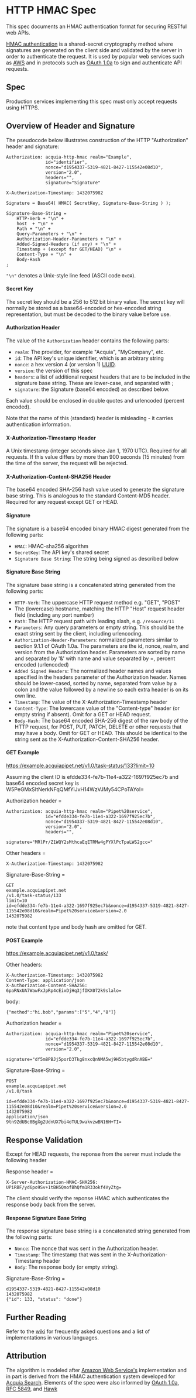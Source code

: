 # HTTP HMAC Spec

This spec documents an HMAC authentication format for securing RESTful web APIs.

[HMAC authentication](http://en.wikipedia.org/wiki/Hash-based_message_authentication_code)
is a shared-secret cryptography method where signatures are generated on the
client side and validated by the server in order to authenticate the request. It
is used by popular web services such as [AWS](http://docs.aws.amazon.com/AmazonS3/latest/dev/RESTAuthentication.html)
and in protocols such as [OAuth 1.0a](http://oauth.net/core/1.0a/) to sign and
authenticate API requests.

## Spec

Production services implementing this spec must only accept requests using HTTPS.

## Overview of Header and Signature

The pseudocode below illustrates construction of the HTTP "Authorization" header and signature:

```
Authorization: acquia-http-hmac realm="Example",
               id="identifier",
               nonce="d1954337-5319-4821-8427-115542e08d10",
               version="2.0",
               headers="",
               signature="Signature"

X-Authorization-Timestamp: 1432075982

Signature = Base64( HMAC( SecretKey, Signature-Base-String ) );

Signature-Base-String =
    HTTP-Verb + "\n" +
    host  + "\n" +
    Path + "\n" +
    Query-Parameters + "\n" +
    Authorization-Header-Parameters + "\n" +
    Added-Signed-Headers (if any) + "\n" +
    Timestamp + (except for GET/HEAD) "\n" +
    Content-Type + "\n" +
    Body-Hash
;
```

`"\n"` denotes a Unix-style line feed (ASCII code `0x0A`).

#### Secret Key

The secret key should be a 256 to 512 bit binary value. The secret key will normally be stored as a base64-encoded or hex-encoded string representation, but must be decoded to the binary value before use.

#### Authorization Header

The value of the `Authorization` header contains the following parts:

* `realm`: The provider, for example "Acquia", "MyCompany", etc.
* `id`: The API key's unique identifier, which is an arbitrary string
* `nonce`:  a hex version 4 (or version 1) [UUID](http://tools.ietf.org/rfc/rfc4122.txt).
* `version`: the version of this spec
* `headers`: a list of additional request headers that are to be included in the signature base string. These are lower-case, and separated with ;
* `signature`: the Signature (base64 encoded) as described below.

Each value should be enclosed in double quotes and urlencoded (percent encoded).

Note that the name of this (standard) header is misleading - it carries authentication information.

#### X-Authorization-Timestamp Header

A Unix timestamp (integer seconds since Jan 1, 1970 UTC). Required for all requests. If this value differs by more than 900 seconds (15 minutes) from the time of the server, the request will be rejected.

#### X-Authorization-Content-SHA256 Header

The base64 encoded SHA-256 hash value used to generate the signature base string. This is analogous to the standard Content-MD5 header. Required for any request except GET or HEAD.

#### Signature

The signature is a base64 encoded binary HMAC digest generated from the
following parts:

* `HMAC`: HMAC-sha256 algorithm
* `SecretKey`: The API key's shared secret
* `Signature Base String`: The string being signed as described below

#### Signature Base String

The signature base string is a concatenated string generated from the following parts:

* `HTTP-Verb`: The uppercase HTTP request method e.g. "GET", "POST"
*  The (lowercase) hostname, matching the HTTP "Host" request header field (including any port number)
* `Path`: The HTTP request path with leading slash, e.g. `/resource/11`
* `Parameters`: Any query parameters or empty string. This should be the exact string sent by the client, including urlencoding.
* `Authorization-Header-Parameters`: normalized parameters similar to section 9.1.1 of OAuth 1.0a.  The parameters are the id, nonce, realm, and version from the Authorization header. Parameters are sorted by name and separated by '&' with name and value separated by =, percent encoded (urlencoded)
* `Added Signed Headers`: The normalized header names and values specified in the headers parameter of the Authorization header. Names should be lower-cased, sorted by name, separated from value by a colon and the value followed by a newline so each extra header is on its own line.
* `Timestamp`:  The value of the X-Authorization-Timestamp header
* `Content-Type`: The lowercase value of the "Content-type" header (or empty string if absent). Omit for a GET or HEAD request.
* `Body-Hash`: The base64 encoded SHA-256 digest of the raw body of the HTTP request, for POST, PUT, PATCH, DELETE or other requests that may have a body. Omit for GET or HEAD. This should be identical to the string sent as the X-Authorization-Content-SHA256 header.

#### GET Example

https://example.acquiapipet.net/v1.0/task-status/133?limit=10

Assuming the client ID is efdde334-fe7b-11e4-a322-1697f925ec7b and base64 encoded secret key is W5PeGMxSItNerkNFqQMfYiJvH14WzVJMy54CPoTAYoI=

Authorization header =
```
Authorization: acquia-http-hmac realm="Pipet%20service",
               id="efdde334-fe7b-11e4-a322-1697f925ec7b",
               nonce="d1954337-5319-4821-8427-115542e08d10",
               version="2.0",
               headers="",
               signature="MRlPr/Z1WQY2sMthcaEqETRMw4gPYXlPcTpaLWS2gcc="
```

Other headers = 
```
X-Authorization-Timestamp: 1432075982
```

Signature-Base-String =
```
GET
example.acquiapipet.net
/v1.0/task-status/133
limit=10
id=efdde334-fe7b-11e4-a322-1697f925ec7b&nonce=d1954337-5319-4821-8427-115542e08d10&realm=Pipet%20service&version=2.0
1432075982
```

note that content type and body hash are omitted for GET.

#### POST Example

https://example.acquiapipet.net/v1.0/task/

Other headers:
```
X-Authorization-Timestamp: 1432075982
Content-Type: application/json
X-Authorization-Content-SHA256: 6paRNxUA7WawFxJpRp4cEixDjHq3jfIKX072k9slalo=
```

body:
```
{"method":"hi.bob","params":["5","4","8"]}
```

Authorization header =
```
Authorization: acquia-http-hmac realm="Pipet%20service",
               id="efdde334-fe7b-11e4-a322-1697f925ec7b",
               nonce="d1954337-5319-4821-8427-115542e08d10",
               version="2.0",
               signature="df5m8PBJj5porD3Tkg8nxcQnNMA5wj9H5btygdRnABE="
```

Signature-Base-String =
```
POST
example.acquiapipet.net
/v1.0/task

id=efdde334-fe7b-11e4-a322-1697f925ec7b&nonce=d1954337-5319-4821-8427-115542e08d10&realm=Pipet%20service&version=2.0
1432075982
application/json
9tn9ZdUBc0BgXg2UdnUX7bi4oTUL9wakvzwBN16H+TI=
```

## Response Validation

Except for HEAD requests, the reponse from the server must include the following header

Response header =
```
X-Server-Authorization-HMAC-SHA256: UPiRBF/yd6po9Sv+1tBH5QmofBhQfm1R33okf4VyZtg=
```

The client should verify the reponse HMAC which authenticates the response body back from the server.

#### Response Signature Base String


The response signature base string is a concatenated string generated from the following parts:

* `Nonce`:  The nonce that was sent in the Authorization header.
* `Timestamp`: The timestamp that was sent in the X-Authorization-Timestamp header
* `Body`: The response body (or empty string).

Signature-Base-String =

```
d1954337-5319-4821-8427-115542e08d10
1432075982
{"id": 133, "status": "done"}
```


## Further Reading

Refer to the [wiki](https://github.com/acquia/http-hmac-spec/wiki)
for frequently asked questions and a list of implementations in various languages.

## Attribution

The algorithm is modeled after [Amazon Web Service's](http://docs.aws.amazon.com/AmazonS3/latest/dev/RESTAuthentication.html)
implementation and in part is derived from the HMAC authentication system
developed for [Acquia Search](https://www.acquia.com/products-services/acquia-network/cloud-services/acquia-search). Elements of the spec were also informed by [OAuth 1.0a](http://oauth.net/core/1.0a/), [RFC 5849](http://tools.ietf.org/html/rfc5849), and [Hawk](https://github.com/hueniverse/hawk)
